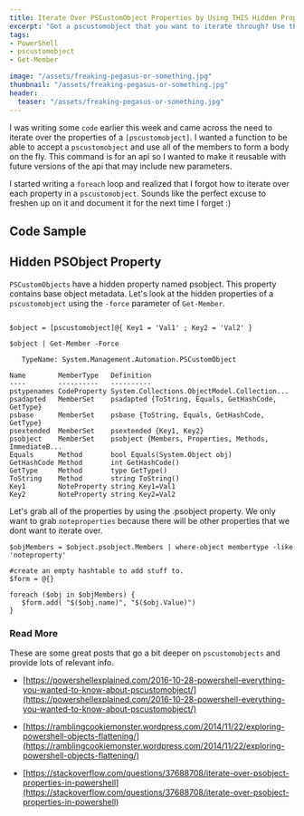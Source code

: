 ```yaml
---
title: Iterate Over PSCustomObject Properties by Using THIS Hidden Property
excerpt: "Got a pscustomobject that you want to iterate through? Use the .psobject hidden property!"
tags:
- PowerShell
- pscustomobject
- Get-Member

image: "/assets/freaking-pegasus-or-something.jpg"
thumbnail: "/assets/freaking-pegasus-or-something.jpg"
header:
  teaser: "/assets/freaking-pegasus-or-something.jpg"
---
```


I was writing some `code` earlier this week and came across the need to iterate over the properties of a `[pscustomobject]`. I wanted a function to be able to accept a `pscustomobject` and use all of the members to form a body on the fly. This command is for an api so I wanted to make it reusable with future versions of the api that may include new parameters.

I started writing a `foreach` loop and realized that I forgot how to iterate over each property in a `pscustomobject`. Sounds like the perfect excuse to freshen up on it and document it for the next time I forget :)

## Code Sample

<script src="https://gist.github.com/AndrewPla/650209134a3ea887a31104085628bd9c.js"></script>

## Hidden PSObject Property

`PSCustomObjects` have a hidden property named psobject. This property contains base object metadata. Let's look at the hidden properties of a `pscustomobject` using the `-force` parameter of `Get-Member`.

```

$object = [pscustomobject]@{ Key1 = 'Val1' ; Key2 = 'Val2' }

$object | Get-Member -Force

   TypeName: System.Management.Automation.PSCustomObject

Name        MemberType   Definition
----        ----------   ----------
pstypenames CodeProperty System.Collections.ObjectModel.Collection...
psadapted   MemberSet    psadapted {ToString, Equals, GetHashCode, GetType}
psbase      MemberSet    psbase {ToString, Equals, GetHashCode, GetType}
psextended  MemberSet    psextended {Key1, Key2}
psobject    MemberSet    psobject {Members, Properties, Methods, ImmediateB...
Equals      Method       bool Equals(System.Object obj)
GetHashCode Method       int GetHashCode()
GetType     Method       type GetType()
ToString    Method       string ToString()
Key1        NoteProperty string Key1=Val1
Key2        NoteProperty string Key2=Val2
```

Let's grab all of the properties by using the .psobject property. We only want to grab `noteproperties` because there will be other properties that we dont want to iterate over.

```
$objMembers = $object.psobject.Members | where-object membertype -like 'noteproperty'

#create an empty hashtable to add stuff to.
$form = @{}

foreach ($obj in $objMembers) {
   $form.add( "$($obj.name)", "$($obj.Value)")
}
```

### Read More

These are some great posts that go a bit deeper on `pscustomobjects` and provide lots of relevant info.

- [https://powershellexplained.com/2016-10-28-powershell-everything-you-wanted-to-know-about-pscustomobject/](https://powershellexplained.com/2016-10-28-powershell-everything-you-wanted-to-know-about-pscustomobject/)

- [https://ramblingcookiemonster.wordpress.com/2014/11/22/exploring-powershell-objects-flattening/](https://ramblingcookiemonster.wordpress.com/2014/11/22/exploring-powershell-objects-flattening/)

- [https://stackoverflow.com/questions/37688708/iterate-over-psobject-properties-in-powershell](https://stackoverflow.com/questions/37688708/iterate-over-psobject-properties-in-powershell)